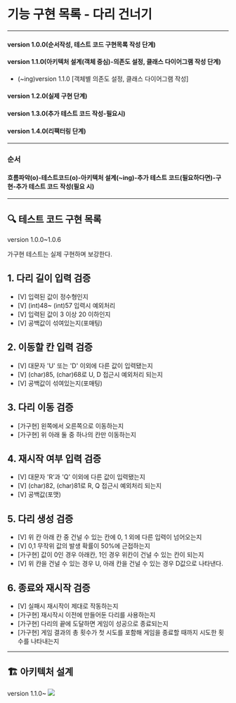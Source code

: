 # 기능 구현 목록 - 다리 건너기

---

#### version 1.0.0(순서작성, 테스트 코드 구현목록 작성 단계)
#### version 1.1.0(아키텍처 설계(객체 중심)-의존도 설정, 클래스 다이어그램 작성 단계)
* (~ing)version 1.1.0 [객체별 의존도 설정, 클래스 다이어그램 작성]
#### version 1.2.0(실제 구현 단계)
#### version 1.3.0(추가 테스트 코드 작성-필요시)
#### version 1.4.0(리팩터링 단계)

---
### 순서
#### 흐름파악(o)-테스트코드(o)-아키텍처 설계(~ing)-추가 테스트 코드(필요하다면)-구현-추가 테스트 코드 작성(필요 시)

---

## 🔍 테스트 코드 구현 목록
version 1.0.0~1.0.6

가구현 테스트는 실제 구현하며 보강한다.


## 1. 다리 길이 입력 검증
- [V] 입력된 값이 정수형인지
- [V] (int)48~ (int)57 입력시 예외처리
- [V] 입력된 값이 3 이상 20 이하인지
- [V] 공백값이 섞여있는지(포매팅)

## 2. 이동할 칸 입력 검증
- [V] 대문자 'U' 또는 'D' 이외에 다른 값이 입력됐는지
- [V] (char)85, (char)68로 U, D 접근시 예외처리 되는지
- [V] 공백값이 섞여있는지(포매팅)

## 3. 다리 이동 검증
- [가구현] 왼쪽에서 오른쪽으로 이동하는지 
- [가구현] 위 아래 둘 중 하나의 칸만 이동하는지

## 4. 재시작 여부 입력 검증
- [V] 대문자 'R'과 'Q' 이외에 다른 값이 입력됐는지
- [V] (char)82, (char)81로 R, Q 접근시 예외처리 되는지 
- [V] 공백값(포맷)

## 5. 다리 생성 검증
- [V] 위 칸 아래 칸 중 건널 수 있는 칸에 0, 1 외에 다른 입력이 넘어오는지
- [V] 0,1 무작위 값의 발생 확률이 50%에 근접하는지
- [가구현] 값이 0인 경우 아래칸, 1인 경우 위칸이 건널 수 있는 칸이 되는지 
- [V] 위 칸을 건널 수 있는 경우 U, 아래 칸을 건널 수 있는 경우 D값으로 나타낸다.

## 6. 종료와 재시작 검증
- [V] 실패시 재시작이 제대로 작동하는지
- [가구현] 재시작시 이전에 만들어둔 다리를 사용하는지
- [가구현] 다리의 끝에 도달하면 게임이 성공으로 종료되는지
- [가구현] 게임 결과의 총 횟수가 첫 시도를 포함해 게임을 종료할 때까지 시도한 횟수를 나타내는지

---

## 🏗 아키텍처 설계
version 1.1.0~
![](/Users/shannon/Documents/wootecho/fourth/first.png)
